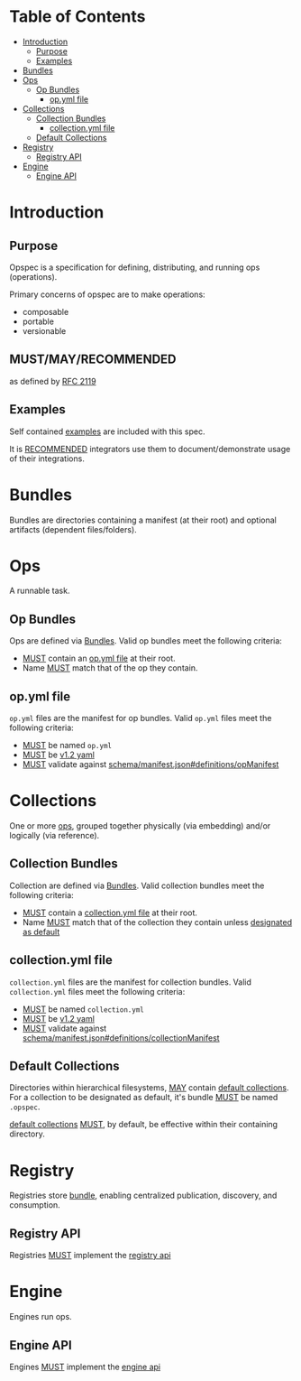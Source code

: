 # Table of Contents

- [Introduction](#introduction)
    - [Purpose](#purpose)
    - [Examples](#examples)
- [Bundles](#bundles)
- [Ops](#ops)
    - [Op Bundles](#op-bundles)
        - [op.yml file](#opyml-file)
- [Collections](#collections)
    - [Collection Bundles](#collection-bundles)
        - [collection.yml file](#collectionyml-file)
    - [Default Collections](#default-collections)
- [Registry](#registry)
    - [Registry API](#registry-api)
- [Engine](#engine)
    - [Engine API](#engine-api)

# Introduction

## Purpose

Opspec is a specification for defining, distributing, and running ops
(operations).

Primary concerns of opspec are to make operations:

- composable
- portable
- versionable

## MUST/MAY/RECOMMENDED

as defined by [RFC 2119](https://tools.ietf.org/html/rfc2119)

## Examples

Self contained [examples](examples/) are included with this spec.

It is [RECOMMENDED](#mustmayrecommended) integrators use them to
document/demonstrate usage of their integrations.


# Bundles

Bundles are directories containing a manifest (at their root) and
optional artifacts (dependent files/folders).

# Ops

A runnable task.

## Op Bundles

Ops are defined via [Bundles](#bundles). Valid op bundles meet the
following criteria:

- [MUST](#mustmayrecommended) contain an [op.yml file](#opyml-file) at
  their root.
- Name [MUST](#mustmayrecommended) match that of the op they contain.

## op.yml file

`op.yml` files are the manifest for op bundles. Valid `op.yml`
files meet the following criteria:

- [MUST](index.md#mustmayrecommended) be named `op.yml`
- [MUST](index.md#mustmayrecommended) be
  [v1.2 yaml](http://www.yaml.org/spec/1.2/spec.html)
- [MUST](index.md#mustmayrecommended) validate against
  [schema/manifest.json#definitions/opManifest](schema/manifest.json#definitions/opManifest)


# Collections

One or more [ops](#ops), grouped together physically (via embedding)
and/or logically (via reference).

## Collection Bundles

Collection are defined via [Bundles](#bundles). Valid collection bundles
meet the following criteria:

- [MUST](#mustmayrecommended) contain a
  [collection.yml file](#collectionyml-file) at their root.
- Name [MUST](#mustmayrecommended) match that of the collection they
  contain unless [designated as default](#default-collections)

## collection.yml file

`collection.yml` files are the manifest for collection bundles. Valid
`collection.yml` files meet the following criteria:

- [MUST](index.md#mustmayrecommended) be named `collection.yml`
- [MUST](index.md#mustmayrecommended) be
  [v1.2 yaml](http://www.yaml.org/spec/1.2/spec.html)
- [MUST](index.md#mustmayrecommended) validate against
  [schema/manifest.json#definitions/collectionManifest](schema/manifest.json#definitions/collectionManifest)


## Default Collections

Directories within hierarchical filesystems, [MAY](#mustmayrecommended)
contain [default collections](#default-collections). For a collection to
be designated as default, it's bundle [MUST](#mustmayrecommended) be
named `.opspec`.

[default collections](#default-collections) [MUST](#mustmayrecommended),
by default, be effective within their containing directory.


# Registry

Registries store [bundle](#bundles), enabling centralized publication,
discovery, and consumption.

## Registry API

Registries [MUST](#mustmayrecommended) implement the
[registry api](registry-oai_spec.yml)


# Engine

Engines run ops.

## Engine API

Engines [MUST](#mustmayrecommended) implement the
[engine api](engine-oai_spec.yml)

